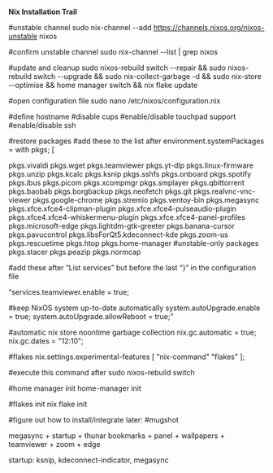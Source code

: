 **Nix Installation Trail**

#unstable channel
sudo nix-channel --add https://channels.nixos.org/nixos-unstable nixos

#confirm unstable channel
sudo nix-channel --list | grep nixos

#update and cleanup
sudo nixos-rebuild switch --repair && sudo nixos-rebuild switch --upgrade && sudo nix-collect-garbage -d && sudo nix-store --optimise && home manager switch && nix flake update

#open configuration file
sudo nano /etc/nixos/configuration.nix

#define hostname
#disable cups
#enable/disable touchpad support
#enable/disable ssh

#restore packages
#add these to the list after environment.systemPackages = with pkgs; [

pkgs.vivaldi
pkgs.wget
pkgs.teamviewer
pkgs.yt-dlp
pkgs.linux-firmware
pkgs.unzip
pkgs.kcalc
pkgs.ksnip
pkgs.sshfs
pkgs.onboard
pkgs.spotify
pkgs.ibus
pkgs.picom
pkgs.xcompmgr
pkgs.smplayer
pkgs.qbittorrent
pkgs.baobab
pkgs.borgbackup
pkgs.neofetch
pkgs.git
pkgs.realvnc-vnc-viewer
pkgs.google-chrome
pkgs.stremio
pkgs.ventoy-bin
pkgs.megasync
pkgs.xfce.xfce4-clipman-plugin
pkgs.xfce.xfce4-pulseaudio-plugin
pkgs.xfce4.xfce4-whiskermenu-plugin
pkgs.xfce.xfce4-panel-profiles
pkgs.microsoft-edge
pkgs.lightdm-gtk-greeter
pkgs.banana-cursor
pkgs.pavucontrol
pkgs.libsForQt5.kdeconnect-kde
pkgs.zoom-us
pkgs.rescuetime
pkgs.htop
pkgs.home-manager
#unstable-only packages
pkgs.stacer
pkgs.peazip
pkgs.normcap


#add these after “List services” but before the last “}” in the configuration file

“services.teamviewer.enable = true;

#keep NixOS system up-to-date automatically
system.autoUpgrade.enable = true;
system.autoUpgrade.allowReboot = true;”

#automatic nix store noontime garbage collection
nix.gc.automatic = true;
nix.gc.dates = "12:10";

#flakes
nix.settings.experimental-features [ "nix-command" "flakes" ];

#execute this command after
sudo nixos-rebuild switch

#home manager init
home-manager init

#flakes init
nix flake init

#figure out how to install/integrate later:
#mugshot 

megasync + startup + thunar bookmarks +  panel + wallpapers + teamviewer + zoom + edge

startup: ksnip, kdeconnect-indicator, megasync
